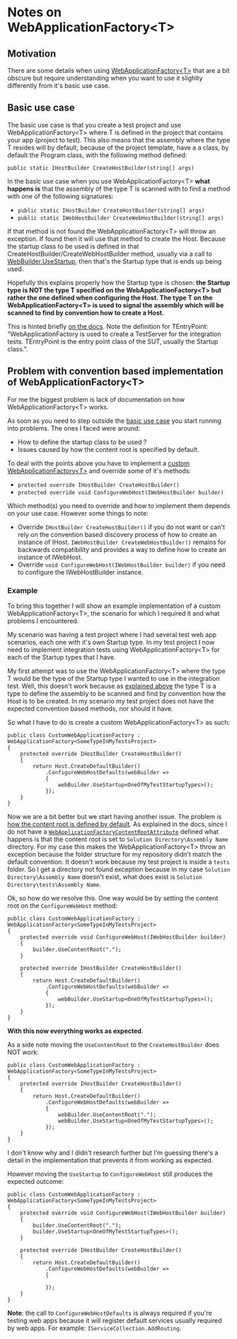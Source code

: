 ﻿# Notes on WebApplicationFactory\<T>

## Motivation

There are some details when using [WebApplicationFactory\<T>](https://docs.microsoft.com/en-us/aspnet/core/test/integration-tests?view=aspnetcore-3.0#basic-tests-with-the-default-webapplicationfactory) that are a bit obscure but require understanding when you want to use it slighlty differently from it's basic use case.

## Basic use case

The basic use case is that you create a test project and use WebApplicationFactory\<T> where T is defined in the project that contains your app (project to test). This also means that the assembly where the type T resides will by default, because of the project template, have a a class, by default the Program class, with the following method defined:

`public static IHostBuilder CreateHostBuilder(string[] args)`

In the basic use case when you use WebApplicationFactory\<T> **what happens is** that the assembly of the type T is scanned with to find a method with one of the following signatures:

- `public static IHostBuilder CreateHostBuilder(string[] args)`
- `public static IWebHostBuilder CreateWebHostBuilder(string[] args)`

If that method is not found the WebApplicationFactory\<T> will throw an exception. If found then it will use that method to create the Host. Because the startup class to be used is defined in that CreateHostBuilder/CreateWebHostBuilder method, usually via a call to [WebBuilder.UseStartup](https://docs.microsoft.com/en-us/dotnet/api/microsoft.aspnetcore.hosting.webhostbuilderextensions.usestartup?view=aspnetcore-3.1), then that's the Startup type that is ends up being used. 

Hopefully this explains properly how the Startup type is chosen: **the Startup type is NOT the type T specified on the WebApplicationFactory\<T> but rather the one defined when configuring the Host. The type T on the WebApplicationFactory\<T> is used to signal the assembly which will be scanned to find by convention how to create a Host.**

This is hinted briefly [on the docs](https://docs.microsoft.com/en-us/aspnet/core/test/integration-tests?view=aspnetcore-3.0#basic-tests-with-the-default-webapplicationfactory). Note the definition for TEntryPoint: "WebApplicationFactory<TEntryPoint> is used to create a TestServer for the integration tests. TEntryPoint is the entry point class of the SUT, usually the Startup class.".

## Problem with convention based implementation of WebApplicationFactory\<T>

For me the biggest problem is lack of documentation on how WebApplicationFactory\<T> works.

As soon as you need to step outside the [basic use case](#basic-use-case) you start running into problems. The ones I faced were around:

- How to define the startup class to be used ?
- Issues caused by how the content root is specified by default.

To deal with the points above you have to implement a [custom WebApplicationFactory\<T>](https://docs.microsoft.com/en-us/aspnet/core/test/integration-tests?view=aspnetcore-3.0#customize-webapplicationfactory) and override some of it's methods:

- `protected override IHostBuilder CreateHostBuilder()`
- `protected override void ConfigureWebHost(IWebHostBuilder builder)`

Which method(s) you need to override and how to implement them depends on your use case. However some things to note:

- Override `IHostBuilder CreateHostBuilder()` if you do not want or can't rely on the convention based discovery process of how to create an instance of IHost. `IWebHostBuilder CreateWebHostBuilder()` remains for backwards compatibility and provides a way to define how to create an instance of IWebHost.
- Override `void ConfigureWebHost(IWebHostBuilder builder)` if you need to configure the IWebHostBuilder instance.

### Example

To bring this together I will show an example implementation of a custom WebApplicationFactory\<T>, the scenario for which I required it and what problems I encountered.

My scenario was having a test project where I had several test web app scenarios, each one with it's own Startup type. In my test project I now need to implement integration tests using WebApplicationFactory\<T> for each of the Startup types that I have.

My first attempt was to use the WebApplicationFactory\<T> where the type T would be the type of the Startup type I wanted to use in the integration test. Well, this doesn't work because as [explained above](#basic-use-case) the type T is a type to define the assembly to be scanned and find by convention how the Host is to be created. In my scenario my test project does not have the expected convention based methods, nor should it have.

So what I have to do is create a custom WebApplicationFactory\<T> as such:

```
public class CustomWebApplicationFactory : WebApplicationFactory<SomeTypeInMyTestsProject>
{
	protected override IHostBuilder CreateHostBuilder()
	{
		return Host.CreateDefaultBuilder()
			.ConfigureWebHostDefaults(webBuilder =>
			{
				webBuilder.UseStartup<OneOfMyTestStartupTypes>();
			});
	}
}
```

Now we are a bit better but we start having another issue. The problem is [how the content root is defined by default](https://docs.microsoft.com/en-us/aspnet/core/test/integration-tests?view=aspnetcore-3.0#how-the-test-infrastructure-infers-the-app-content-root-path). As explained in the docs, since I do not have a [`WebApplicationFactoryContentRootAttribute`](https://docs.microsoft.com/en-us/dotnet/api/microsoft.aspnetcore.mvc.testing.webapplicationfactorycontentrootattribute?view=aspnetcore-3.0) defined what happens is that the content root is set to `Solution Directory\Assembly Name` directory. For my case this makes the WebApplicationFactory\<T> throw an exception because the folder structure for my repository didn't match the default convention. It doesn't work because my test project is inside a `tests` folder. So I get a directory not found exception because in my case `Solution Directory\Assembly Name` doesn't exist, what does exist is `Solution Directory\tests\Assembly Name`.

Ok, so how do we resolve this. One way would be by setting the content root on the `ConfigureWebHost` method:

```
public class CustomWebApplicationFactory : WebApplicationFactory<SomeTypeInMyTestsProject>
{
	protected override void ConfigureWebHost(IWebHostBuilder builder)
	{
		builder.UseContentRoot(".");
	}

	protected override IHostBuilder CreateHostBuilder()
	{
		return Host.CreateDefaultBuilder()
			.ConfigureWebHostDefaults(webBuilder =>
			{
				webBuilder.UseStartup<OneOfMyTestStartupTypes>();
			});
	}
}
```

**With this now everything works as expected**.

As a side note moving the `UseContentRoot` to the `CreateHostBuilder` does NOT work:

```
public class CustomWebApplicationFactory : WebApplicationFactory<SomeTypeInMyTestsProject>
{
	protected override IHostBuilder CreateHostBuilder()
	{
		return Host.CreateDefaultBuilder()
			.ConfigureWebHostDefaults(webBuilder =>
			{
				webBuilder.UseContentRoot(".");
				webBuilder.UseStartup<OneOfMyTestStartupTypes>();
			});
	}
}
```

I don't know why and I didn't research further but I'm guessing there's a detail in the implementation that prevents it from working as expected.

However moving the `UseStartup` to `ConfigureWebHost` still produces the expected outcome:

```
public class CustomWebApplicationFactory : WebApplicationFactory<SomeTypeInMyTestsProject>
{
	protected override void ConfigureWebHost(IWebHostBuilder builder)
	{
		builder.UseContentRoot(".");
		builder.UseStartup<OneOfMyTestStartupTypes>();
	}

	protected override IHostBuilder CreateHostBuilder()
	{
		return Host.CreateDefaultBuilder()
			.ConfigureWebHostDefaults(webBuilder =>
			{
				
			});
	}
}
```

**Note**: the call to `ConfigureWebHostDefaults` is always required if you're testing web apps because it will register default services usually required by web apps. For example: `IServiceCollection.AddRouting`.

